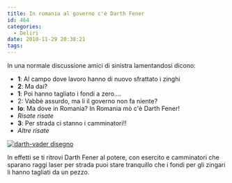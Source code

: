 ```yaml
---
title: In romania al governo c'è Darth Fener
id: 464
categories:
  - Deliri
date: 2010-11-29 20:38:21
tags:
---
```


In una normale discussione amici di sinistra lamentandosi dicono:

*   **1**: Al campo dove lavoro hanno di nuovo sfrattato i zinghi
*   **2**: Ma dai?
*   **1**: Poi hanno tagliato i fondi a zero....
*   2: Vabbè assurdo, ma li il governo non fa niente?
*   **Io**: Ma dove in Romania? In Romania mò c'è Darth Fener!
*   _Risate risate_
*   **3**: Per strada ci stanno i camminatori!!
*   _Altre risate_

[![](http://impazzito.it/sites/impazzito.it/uploads/2010/11/darth-vader-disegno-300x240.jpg "darth-vader disegno")](http://impazzito.it/sites/impazzito.it/uploads/2010/11/darth-vader-disegno.jpg)

In effetti se ti ritrovi Darth Fener al potere, con esercito e camminatori che sparano raggi laser per strada puoi stare tranquillo che i fondi per gli zingari li hanno tagliati da un pezzo.